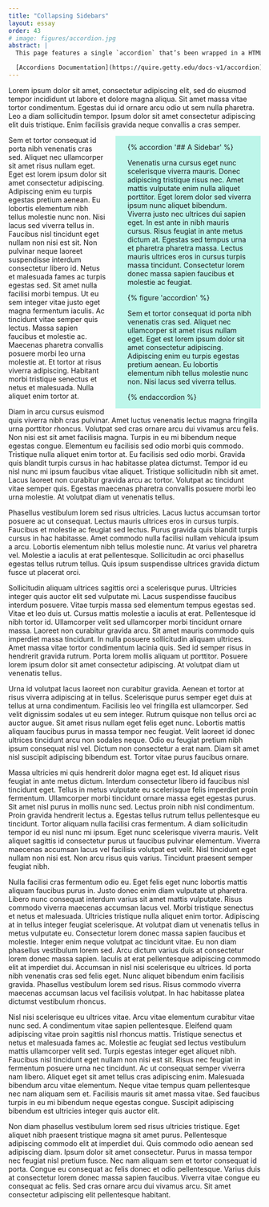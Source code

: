 ```yaml
---
title: "Collapsing Sidebars"
layout: essay
order: 43
# image: figures/accordion.jpg
abstract: | 
  This page features a single `accordion` that’s been wrapped in a HTML `<div>` element and given some custom styling as a sidebar. Custom styling could also be added to your project’s `content/_assets/styles/custom.css` file.

  [Accordions Documentation](https://quire.getty.edu/docs-v1/accordion) | [Markdown for This Page](#)
---
```


Lorem ipsum dolor sit amet, consectetur adipiscing elit, sed do eiusmod tempor incididunt ut labore et dolore magna aliqua. Sit amet massa vitae tortor condimentum. Egestas dui id ornare arcu odio ut sem nulla pharetra. Leo a diam sollicitudin tempor. Ipsum dolor sit amet consectetur adipiscing elit duis tristique. Enim facilisis gravida neque convallis a cras semper. 

<div style="width: 45%; min-width: 250px; float: right; background-color: #bdf6ea; padding: 0 1rem 0 1.5rem; margin-left: 1rem;">

{% accordion '## A Sidebar' %}

Venenatis urna cursus eget nunc scelerisque viverra mauris. Donec adipiscing tristique risus nec. Amet mattis vulputate enim nulla aliquet porttitor. Eget lorem dolor sed viverra ipsum nunc aliquet bibendum. Viverra justo nec ultrices dui sapien eget. In est ante in nibh mauris cursus. Risus feugiat in ante metus dictum at. Egestas sed tempus urna et pharetra pharetra massa. Lectus mauris ultrices eros in cursus turpis massa tincidunt. Consectetur lorem donec massa sapien faucibus et molestie ac feugiat.

{% figure 'accordion' %}

Sem et tortor consequat id porta nibh venenatis cras sed. Aliquet nec ullamcorper sit amet risus nullam eget. Eget est lorem ipsum dolor sit amet consectetur adipiscing. Adipiscing enim eu turpis egestas pretium aenean. Eu lobortis elementum nibh tellus molestie nunc non. Nisi lacus sed viverra tellus.

{% endaccordion %}

</div>

Sem et tortor consequat id porta nibh venenatis cras sed. Aliquet nec ullamcorper sit amet risus nullam eget. Eget est lorem ipsum dolor sit amet consectetur adipiscing. Adipiscing enim eu turpis egestas pretium aenean. Eu lobortis elementum nibh tellus molestie nunc non. Nisi lacus sed viverra tellus in. Faucibus nisl tincidunt eget nullam non nisi est sit. Non pulvinar neque laoreet suspendisse interdum consectetur libero id. Netus et malesuada fames ac turpis egestas sed. Sit amet nulla facilisi morbi tempus. Ut eu sem integer vitae justo eget magna fermentum iaculis. Ac tincidunt vitae semper quis lectus. Massa sapien faucibus et molestie ac. Maecenas pharetra convallis posuere morbi leo urna molestie at. Et tortor at risus viverra adipiscing. Habitant morbi tristique senectus et netus et malesuada. Nulla aliquet enim tortor at.

Diam in arcu cursus euismod quis viverra nibh cras pulvinar. Amet luctus venenatis lectus magna fringilla urna porttitor rhoncus. Volutpat sed cras ornare arcu dui vivamus arcu felis. Non nisi est sit amet facilisis magna. Turpis in eu mi bibendum neque egestas congue. Elementum eu facilisis sed odio morbi quis commodo. Tristique nulla aliquet enim tortor at. Eu facilisis sed odio morbi. Gravida quis blandit turpis cursus in hac habitasse platea dictumst. Tempor id eu nisl nunc mi ipsum faucibus vitae aliquet. Tristique sollicitudin nibh sit amet. Lacus laoreet non curabitur gravida arcu ac tortor. Volutpat ac tincidunt vitae semper quis. Egestas maecenas pharetra convallis posuere morbi leo urna molestie. At volutpat diam ut venenatis tellus.

Phasellus vestibulum lorem sed risus ultricies. Lacus luctus accumsan tortor posuere ac ut consequat. Lectus mauris ultrices eros in cursus turpis. Faucibus et molestie ac feugiat sed lectus. Purus gravida quis blandit turpis cursus in hac habitasse. Amet commodo nulla facilisi nullam vehicula ipsum a arcu. Lobortis elementum nibh tellus molestie nunc. At varius vel pharetra vel. Molestie a iaculis at erat pellentesque. Sollicitudin ac orci phasellus egestas tellus rutrum tellus. Quis ipsum suspendisse ultrices gravida dictum fusce ut placerat orci.

Sollicitudin aliquam ultrices sagittis orci a scelerisque purus. Ultricies integer quis auctor elit sed vulputate mi. Lacus suspendisse faucibus interdum posuere. Vitae turpis massa sed elementum tempus egestas sed. Vitae et leo duis ut. Cursus mattis molestie a iaculis at erat. Pellentesque id nibh tortor id. Ullamcorper velit sed ullamcorper morbi tincidunt ornare massa. Laoreet non curabitur gravida arcu. Sit amet mauris commodo quis imperdiet massa tincidunt. In nulla posuere sollicitudin aliquam ultrices. Amet massa vitae tortor condimentum lacinia quis. Sed id semper risus in hendrerit gravida rutrum. Porta lorem mollis aliquam ut porttitor. Posuere lorem ipsum dolor sit amet consectetur adipiscing. At volutpat diam ut venenatis tellus.

Urna id volutpat lacus laoreet non curabitur gravida. Aenean et tortor at risus viverra adipiscing at in tellus. Scelerisque purus semper eget duis at tellus at urna condimentum. Facilisis leo vel fringilla est ullamcorper. Sed velit dignissim sodales ut eu sem integer. Rutrum quisque non tellus orci ac auctor augue. Sit amet risus nullam eget felis eget nunc. Lobortis mattis aliquam faucibus purus in massa tempor nec feugiat. Velit laoreet id donec ultrices tincidunt arcu non sodales neque. Odio eu feugiat pretium nibh ipsum consequat nisl vel. Dictum non consectetur a erat nam. Diam sit amet nisl suscipit adipiscing bibendum est. Tortor vitae purus faucibus ornare.

Massa ultricies mi quis hendrerit dolor magna eget est. Id aliquet risus feugiat in ante metus dictum. Interdum consectetur libero id faucibus nisl tincidunt eget. Tellus in metus vulputate eu scelerisque felis imperdiet proin fermentum. Ullamcorper morbi tincidunt ornare massa eget egestas purus. Sit amet nisl purus in mollis nunc sed. Lectus proin nibh nisl condimentum. Proin gravida hendrerit lectus a. Egestas tellus rutrum tellus pellentesque eu tincidunt. Tortor aliquam nulla facilisi cras fermentum. A diam sollicitudin tempor id eu nisl nunc mi ipsum. Eget nunc scelerisque viverra mauris. Velit aliquet sagittis id consectetur purus ut faucibus pulvinar elementum. Viverra maecenas accumsan lacus vel facilisis volutpat est velit. Nisl tincidunt eget nullam non nisi est. Non arcu risus quis varius. Tincidunt praesent semper feugiat nibh.

Nulla facilisi cras fermentum odio eu. Eget felis eget nunc lobortis mattis aliquam faucibus purus in. Justo donec enim diam vulputate ut pharetra. Libero nunc consequat interdum varius sit amet mattis vulputate. Risus commodo viverra maecenas accumsan lacus vel. Morbi tristique senectus et netus et malesuada. Ultricies tristique nulla aliquet enim tortor. Adipiscing at in tellus integer feugiat scelerisque. At volutpat diam ut venenatis tellus in metus vulputate eu. Consectetur lorem donec massa sapien faucibus et molestie. Integer enim neque volutpat ac tincidunt vitae. Eu non diam phasellus vestibulum lorem sed. Arcu dictum varius duis at consectetur lorem donec massa sapien. Iaculis at erat pellentesque adipiscing commodo elit at imperdiet dui. Accumsan in nisl nisi scelerisque eu ultrices. Id porta nibh venenatis cras sed felis eget. Nunc aliquet bibendum enim facilisis gravida. Phasellus vestibulum lorem sed risus. Risus commodo viverra maecenas accumsan lacus vel facilisis volutpat. In hac habitasse platea dictumst vestibulum rhoncus.

Nisl nisi scelerisque eu ultrices vitae. Arcu vitae elementum curabitur vitae nunc sed. A condimentum vitae sapien pellentesque. Eleifend quam adipiscing vitae proin sagittis nisl rhoncus mattis. Tristique senectus et netus et malesuada fames ac. Molestie ac feugiat sed lectus vestibulum mattis ullamcorper velit sed. Turpis egestas integer eget aliquet nibh. Faucibus nisl tincidunt eget nullam non nisi est sit. Risus nec feugiat in fermentum posuere urna nec tincidunt. Ac ut consequat semper viverra nam libero. Aliquet eget sit amet tellus cras adipiscing enim. Malesuada bibendum arcu vitae elementum. Neque vitae tempus quam pellentesque nec nam aliquam sem et. Facilisis mauris sit amet massa vitae. Sed faucibus turpis in eu mi bibendum neque egestas congue. Suscipit adipiscing bibendum est ultricies integer quis auctor elit.

Non diam phasellus vestibulum lorem sed risus ultricies tristique. Eget aliquet nibh praesent tristique magna sit amet purus. Pellentesque adipiscing commodo elit at imperdiet dui. Quis commodo odio aenean sed adipiscing diam. Ipsum dolor sit amet consectetur. Purus in massa tempor nec feugiat nisl pretium fusce. Nec nam aliquam sem et tortor consequat id porta. Congue eu consequat ac felis donec et odio pellentesque. Varius duis at consectetur lorem donec massa sapien faucibus. Viverra vitae congue eu consequat ac felis. Sed cras ornare arcu dui vivamus arcu. Sit amet consectetur adipiscing elit pellentesque habitant.